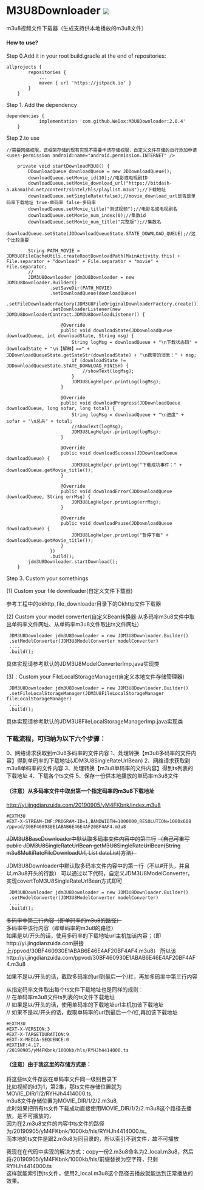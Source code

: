 # M3U8Downloader [![](https://jitpack.io/v/WeDox/M3U8Downloader.svg)](https://jitpack.io/#WeDox/M3U8Downloader)
m3u8视频文件下载器（生成支持供本地播放的m3u8文件）
#### How to use?
Step 0.Add it in your root build.gradle at the end of repositories:
~~~~~~~~~
allprojects {
		repositories {
			...
			maven { url 'https://jitpack.io' }
		}
	}
~~~~~~~~~

Step 1. Add the dependency
~~~~~~~~~
dependencies {
	        implementation 'com.github.WeDox:M3U8Downloader:2.0.4'
	}
~~~~~~~~~

Step 2.to use
~~~~~~~~~
//需要网络权限，该框架存储的现有实现不需要申请存储权限，自定义文件存储的自行添加申请
<uses-permission android:name="android.permission.INTERNET" />
~~~~~~~~~

~~~~~~~~~
    private void startDownloadM3U8() {
        DDownloadQueue downloadQueue = new JDDownloadQueue();
        downloadQueue.setMovie_id(10);//电影或电视剧ID
        downloadQueue.setMovie_download_url("https://bitdash-a.akamaihd.net/content/sintel/hls/playlist.m3u8");//下载地址
        downloadQueue.setSingleRate(false);//movie_download_url是否是单码率下载地址 true-单码率 false-多码率
        downloadQueue.setMovie_title("测试视频");//电影名或电视剧名
        downloadQueue.setMovie_num_index(0);//集数id
        downloadQueue.setMovie_num_title("完整版");//集数名
        downloadQueue.setState(JDDownloadQueueState.STATE_DOWNLOAD_QUEUE);//这个比较重要

        String PATH_MOVIE = JDM3U8FileCacheUtils.createRootDownloadPath(MainActivity.this) + File.separator + "download" + File.separator + "movie" + File.separator;
        //
        JDM3U8Downloader jdm3U8Downloader = new JDM3U8Downloader.Builder()
                .setSaveDir(PATH_MOVIE)
                .setDownloadQueue(downloadQueue)
                .setFileDownloaderFactory(JDM3U8FileOriginalDownloaderFactory.create())
                .setDownloaderListener(new JDM3U8DownloaderContract.JDM3U8DownloadListener() {

                    @Override
                    public void downloadState(JDDownloadQueue downloadQueue, int downloadState, String msg) {
                        String logMsg = downloadQueue + "\n下载状态码" + downloadState + "\n【解释】==" + JDDownloadQueueState.getSateStr(downloadState) + "\n携带的消息：" + msg;
                        if (downloadState != JDDownloadQueueState.STATE_DOWNLOAD_FINISH) {
                            //showText(logMsg);
                        }
                        JDM3U8LogHelper.printLog(logMsg);
                    }

                    @Override
                    public void downloadProgress(JDDownloadQueue downloadQueue, long sofar, long total) {
                        String logMsg = downloadQueue + "\n进度" + sofar + "\n总共" + total;
                        //showText(logMsg);
                        JDM3U8LogHelper.printLog(logMsg);
                    }

                    @Override
                    public void downloadSuccess(JDDownloadQueue downloadQueue) {
                        JDM3U8LogHelper.printLog("下载成功事件：" + downloadQueue.getMovie_title());
                    }

                    @Override
                    public void downloadError(JDDownloadQueue downloadQueue, String errMsg) {
                        JDM3U8LogHelper.printLog(errMsg);
                    }

                    @Override
                    public void downloadPause(JDDownloadQueue downloadQueue) {
                        JDM3U8LogHelper.printLog("暂停下载" + downloadQueue.getMovie_title());
                    }
                })
                .build();
        jdm3U8Downloader.startDownload();
    }
~~~~~~~~~

Step 3. Custom your somethings

(1) Custom your file downloader(自定义文件下载器)

参考工程中的okhttp_file_downloader目录下的Okhttp文件下载器

(2) Custom your model converter(自定义Bean转换器:从多码率m3u8文件中取出单码率文件网址、从单码率m3u8文件取出ts文件网址）
~~~~~~~~~
 JDM3U8Downloader jdm3U8Downloader = new JDM3U8Downloader.Builder()
 .setModelConverter(JDM3U8ModelConverter modelConverter)
 ....
 .build();
 ~~~~~~~~~
具体实现请参考默认的JDM3U8ModelConverterImp.java实现类

(3)：Custom your FileLocalStorageManager(自定义本地文件存储管理器）
~~~~~~~~~
 JDM3U8Downloader jdm3U8Downloader = new JDM3U8Downloader.Builder()
 .setFileLocalStorageManager(JDM3U8FileLocalStorageManager fileLocalStorageManager)
 ....
 .build();
 ~~~~~~~~~
具体实现请参考默认的JDM3U8FileLocalStorageManagerImp.java实现类


### 下载流程，可归纳为以下六个步骤：
0、网络请求获取到m3u8多码率的文件内容
1、处理转换【m3u8多码率的文件内容】得到单码率的下载地址(JDM3U8SingleRateUrlBean)
2、网络请求获取到m3u8单码率的文件内容
3、处理转换【m3u8单码率的文件内容】得到ts列表的下载地址
4、下载各个ts文件
5、保存一份供本地播放的单码率m3u8文件


#### （注意）从多码率文件中取出第一个指定码率的m3u8下载地址
http://yi.jingdianzuida.com/20190905/yM4FKbnk/index.m3u8
~~~~~~~~
#EXTM3U
#EXT-X-STREAM-INF:PROGRAM-ID=1,BANDWIDTH=1000000,RESOLUTION=1080x608
/ppvod/30BF460930E1ABAB6E46E4AF20BF4AF4.m3u8
~~~~~~~~
~~JDM3U8BaseDownloader中默认取多码率文件内容中的第三行~~
~~（自己可重写public JDM3U8SingleRateUrlBean getM3U8SingleRateUrlBean(String m3u8MultiRateFileDownloadUrl, List<String> dataList)方法）~~

JDM3U8Downloader中默认取多码率文件内容中的第一行（不以#开头，并且以.m3u8开头的行数）
可以通过以下代码，自定义JDM3U8ModelConverter，实现covertToM3U8SingleRateUrlBean方式即可
~~~~~~~~~
 JDM3U8Downloader jdm3U8Downloader = new JDM3U8Downloader.Builder()
 .setModelConverter(JDM3U8ModelConverter modelConverter)
 ....
 .build();
 ~~~~~~~~~


~~多码率中第三行内容（即单码率的m3u8的路径）<br/>~~
多码率中该行内容（即单码率的m3u8的路径）<br/>
如果是以/开头的话，使用多码率的下载地址url主机加该内容；（即http://yi.jingdianzuida.com拼接上/ppvod/30BF460930E1ABAB6E46E4AF20BF4AF4.m3u8）
所以该http://yi.jingdianzuida.com/ppvod/30BF460930E1ABAB6E46E4AF20BF4AF4.m3u8<br/>

如果不是以/开头的话，截取多码率的url到最后一个/杠，再加多码率中第三行内容

从指定码率文件取出每个ts文件下载地址也是同样的规则：<br/>
// 在单码率m3u8文件ts列表的ts文件下载地址<br/>
// 如果是以/开头的话，使用单码率的下载地址url主机加该下载地址<br/>
// 如果不是以/开头的话，截取单码率的url到最后一个/杠,再加该下载地址<br/>
~~~~~
#EXTM3U
#EXT-X-VERSION:3
#EXT-X-TARGETDURATION:9
#EXT-X-MEDIA-SEQUENCE:0
#EXTINF:4.17,
/20190905/yM4FKbnk/1000kb/hls/RYHJh4414000.ts
~~~~~

#### （注意）由于我这里的存储方式是：
将这些ts文件存放在单码率文件同一级别目录下<br/>
比如视频的id为1，第2集，那ts文件存储位置就为MOVIE_DIR/1/2/RYHJh4414000.ts,<br/>
m3u8文件存储位置为MOVIE_DIR/1/2/2.m3u8,<br/>
此时如果把所有ts文件下载成功直接使用MOVIE_DIR/1/2/2.m3u8这个路径去播放，是不可播放的，<br/>
因为在2.m3u8文件的内容中ts文件的路径为/20190905/yM4FKbnk/1000kb/hls/RYHJh4414000.ts。<br/>
而本地的ts文件是跟2.m3u8为同目录的，所以索引不到文件，故不可播放<br/>
	
我现在在代码中实现的解决方式：copy一份2.m3u8命名为2_local.m3u8，然后将/20190905/yM4FKbnk/1000kb/hls/前缀替换为空字符，只剩RYHJh4414000.ts<br/>
这样就能索引到ts文件，使用2_local.m3u8这个路径去播放就能达到正常播放的效果。<br/>

